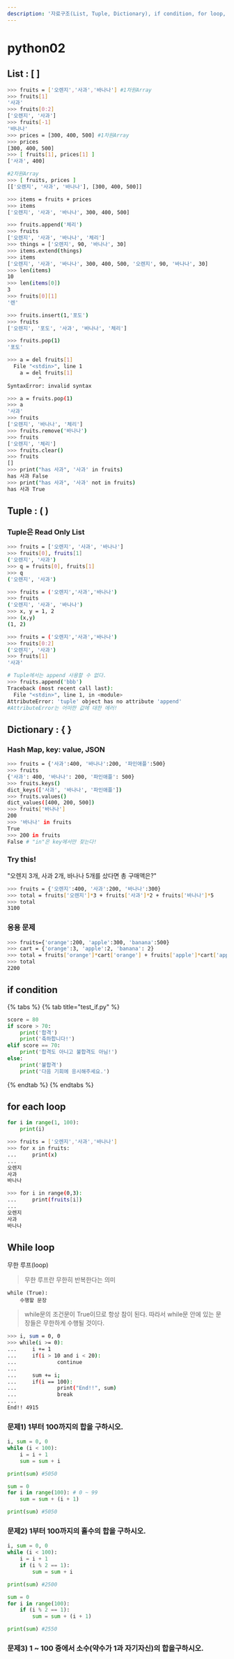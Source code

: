 ```yaml
---
description: '자료구조(List, Tuple, Dictionary), if condition, for loop, while loop'
---
```


# python02

## List : \[ \]

```bash
>>> fruits = ['오렌지','사과','바나나'] #1차원Array
>>> fruits[1]
'사과'
>>> fruits[0:2]
['오렌지', '사과']
>>> fruits[-1]
'바나나'
>>> prices = [300, 400, 500] #1차원Array
>>> prices
[300, 400, 500]
>>> [ fruits[1], prices[1] ] 
['사과', 400]

#2차원Array
>>> [ fruits, prices ]
[['오렌지', '사과', '바나나'], [300, 400, 500]]

>>> items = fruits + prices
>>> items
['오렌지', '사과', '바나나', 300, 400, 500]

>>> fruits.append('체리')
>>> fruits
['오렌지', '사과', '바나나', '체리']
>>> things = ['오렌지', 90, '바나나', 30]
>>> items.extend(things)
>>> items
['오렌지', '사과', '바나나', 300, 400, 500, '오렌지', 90, '바나나', 30]
>>> len(items)
10
>>> len(items[0])
3
>>> fruits[0][1]
'렌'

>>> fruits.insert(1,'포도')
>>> fruits
['오렌지', '포도', '사과', '바나나', '체리']

>>> fruits.pop(1)
'포도'

>>> a = del fruits[1]
  File "<stdin>", line 1
    a = del fruits[1]
          ^
SyntaxError: invalid syntax

>>> a = fruits.pop(1)
>>> a
'사과'
>>> fruits
['오렌지', '바나나', '체리']
>>> fruits.remove('바나나')
>>> fruits
['오렌지', '체리']
>>> fruits.clear()
>>> fruits
[]
>>> print("has 사과", '사과' in fruits)
has 사과 False
>>> print("has 사과", '사과' not in fruits)
has 사과 True
```

## Tuple : \( \)

### Tuple은 Read Only List

```bash
>>> fruits = ['오렌지', '사과', '바나나']
>>> fruits[0], fruits[1]
('오렌지', '사과')
>>> q = fruits[0], fruits[1]
>>> q
('오렌지', '사과')
```

```bash
>>> fruits = ('오렌지','사과','바나나')
>>> fruits
('오렌지', '사과', '바나나')
>>> x, y = 1, 2
>>> (x,y)
(1, 2)
```

```bash
>>> fruits = ('오렌지','사과','바나나')
>>> fruits[0:2]
('오렌지', '사과')
>>> fruits[1]
'사과'

# Tuple에서는 append 사용할 수 없다.
>>> fruits.append('bbb')
Traceback (most recent call last):
  File "<stdin>", line 1, in <module>
AttributeError: 'tuple' object has no attribute 'append'
#AttributeError는 어떠한 값에 대한 에러!
```

## Dictionary **: { }**

### **Hash Map, key: value, JSON**

```bash
>>> fruits = {'사과':400, '바나나':200, '파인애플':500}
>>> fruits
{'사과': 400, '바나나': 200, '파인애플': 500}
>>> fruits.keys()
dict_keys(['사과', '바나나', '파인애플'])
>>> fruits.values()
dict_values([400, 200, 500])
>>> fruits['바나나']
200
>>> '바나나' in fruits
True
>>> 200 in fruits
False # "in"은 key에서만 찾는다!
```

### Try this!

"오렌지 3개, 사과 2개, 바나나 5개를 샀다면 총 구매액은?"

```bash
>>> fruits = {'오렌지':400, '사과':200, '바나나':300}
>>> total = fruits['오렌지']*3 + fruits['사과']*2 + fruits['바나나']*5
>>> total
3100
```

### 응용 문제

```bash
>>> fruits={'orange':200, 'apple':300, 'banana':500}
>>> cart = {'orange':3, 'apple':2, 'banana': 2}
>>> total = fruits['orange']*cart['orange'] + fruits['apple']*cart['apple'] +fruits['banana']*cart['banana']
>>> total
2200
```

## if condition

{% tabs %}
{% tab title="test\_if.py" %}
```python
score = 80
if score > 70:
    print('합격')
    print('축하합니다!')
elif score == 70:
    print('합격도 아니고 불합격도 아님!')
else:
    print('불합격')
    print('다음 기회에 응시해주세요.')
```
{% endtab %}
{% endtabs %}

## for each loop

```python
for i in range(1, 100):
    print(i)
```

```bash
>>> fruits = ['오렌지','사과','바나나']
>>> for x in fruits:
...     print(x)
...
오렌지
사과
바나나
```

```bash
>>> for i in range(0,3):
...     print(fruits[i])
...
오렌지
사과
바나나
```

## While loop

무한 루프\(loop\)

> 무한 루프란 무한히 반복한다는 의미

```text
while (True):
    수행할 문장
```

> while문의 조건문이 True이므로 항상 참이 된다. 따라서 while문 안에 있는 문장들은 무한하게 수행될 것이다.

```bash
>>> i, sum = 0, 0
>>> while(i >= 0): 
...     i += 1
...     if(i > 10 and i < 20):
...             continue
...
...     sum += i;
...     if(i == 100):
...             print("End!!", sum)
...             break
...
End!! 4915
```

### 문제1\) 1부터 100까지의 합을 구하시오.

```python
i, sum = 0, 0
while (i < 100):
    i = i + 1
    sum = sum + i

print(sum) #5050
```

```python
sum = 0 
for i in range(100): # 0 ~ 99
    sum = sum + (i + 1)

print(sum) #5050
```

### 문제2\) 1부터 100까지의 홀수의 합을 구하시오.

```python
i, sum = 0, 0
while (i < 100):
    i = i + 1
    if (i % 2 == 1):
        sum = sum + i

print(sum) #2500
```

```python
sum = 0 
for i in range(100): 
    if (i % 2 == 1):
        sum = sum + (i + 1)

print(sum) #2550
```

### 문제3\) 1 ~ 100 중에서 소수\(약수가 1과 자기자신\)의 합을구하시오.

